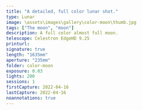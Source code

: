 ```yaml
---
title: "A detailed, full color lunar shot."
type: Lunar
image: \assets\images\gallery\color-moon\thumb.jpg
tags: ["The moon", "moon"]
description: A full color almost full moon.
telescope: Celestron EdgeHD 9.25
printurl: 
signature: true
length: "1635mm"
aperture: "235mm"
folder: color-moon
exposure: 0.03
lights: 200
sessions: 1
firstCapture: 2022-04-16
lastCapture: 2022-04-16
noannotations: true
---
```

